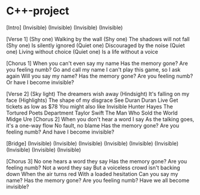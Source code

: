 # C++-project
[Intro]
(Invisible)
(Invisible)
(Invisible)
(Invisible)

[Verse 1]
(Shy one) Walking by the wall
(Shy one) The shadows will not fall
(Shy one) Is silently ignored
(Quiet one) Discouraged by the noise
(Quiet one) Living without choice
(Quiet one) Is a life without a voice

[Chorus 1]
When you can't even say my name
Has the memory gone? Are you feeling numb?
Go and call my name
I can't play this game, so I ask again
Will you say my name?
Has the memory gone? Are you feeling numb?
Or have I become invisible?

[Verse 2]
(Sky light) Thе dreamers wish away
(Hindsight) It's falling on my face
(Highlights) Thе shape of my disgrace
See Duran Duran Live
Get tickets as low as $78
You might also like
Invisible
Hunter Hayes
The Tortured Poets Department
Taylor Swift
The Man Who Sold the World
Midge Ure
[Chorus 2]
When you don't hear a word I say
As the talking goes, it's a one-way flow
No fault, no blame
Has the memory gone? Are you feeling numb?
And have I become invisible?

[Bridge]
(Invisible)
(Invisible)
(Invisible)
(Invisible)
(Invisible)
(Invisible)
(Invisible)
(Invisible)
(Invisible)

[Chorus 3]
No one hears a word they say
Has the memory gone? Are you feeling numb?
Not a word they say
But a voiceless crowd isn't backing down
When the air turns red
With a loaded hesitation
Can you say my name?
Has the memory gone? Are you feeling numb?
Have we all become invisible?
